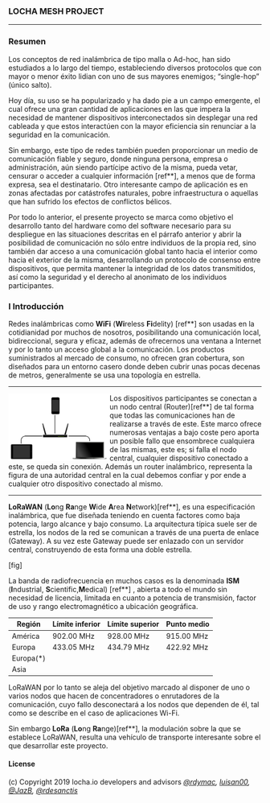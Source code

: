 ### LOCHA MESH PROJECT

---

### Resumen
Los conceptos de red inalámbrica de tipo malla o Ad-hoc, han sido estudiados a lo largo del tiempo, estableciendo diversos protocolos que con mayor o menor éxito lidian con uno de sus mayores enemigos; “single-hop” (único salto).

Hoy día, su uso se ha popularizado y ha dado pie a un campo emergente, el cual ofrece una gran cantidad de aplicaciones en las que impera la necesidad de mantener dispositivos interconectados sin desplegar una red cableada y que estos interactúen con la mayor eficiencia sin renunciar a la seguridad en la comunicación.

Sin embargo, este tipo de redes también pueden proporcionar un medio de comunicación fiable y seguro, donde ninguna persona, empresa o administración, aún siendo partícipe activo de la misma, pueda vetar, censurar o acceder a cualquier información [ref**], a menos que de forma expresa, sea el destinatario. Otro interesante campo de aplicación es en zonas afectadas por catástrofes naturales, pobre infraestructura o aquellas que han sufrido los efectos de conflictos bélicos.

Por todo lo anterior, el presente proyecto se marca como objetivo el desarrollo tanto del hardware como del software necesario para su despliegue en las situaciones descritas en el párrafo anterior y abrir la posibilidad de comunicación no sólo entre individuos de la propia red, sino también dar acceso a una comunicación global tanto hacia el interior como hacia el exterior de la misma, desarrollando un protocolo de consenso entre dispositivos, que permita mantener la integridad de los datos transmitidos, así como la seguridad y el derecho al anonimato de los individuos participantes.

### I Introducción

Redes inalámbricas como **WiFi** (**Wi**reless **Fi**delity) [ref**] son usadas en la cotidianidad por muchos de nosotros, posibilitando una comunicación local, bidireccional, segura y eficaz, además de ofrecernos una ventana a Internet y por lo tanto un acceso global a la comunicación. Los productos suministrados al mercado de consumo, no ofrecen gran cobertura, son diseñados para un entorno casero donde deben cubrir unas pocas decenas de metros, generalmente se usa una topología en estrella.

---

<img align="left" src="media/star.png" width="40%"/>
Los dispositivos participantes se conectan a un nodo central (Router)[ref**] de tal forma que todas las comunicaciones han de realizarse a través de este. Este marco ofrece numerosas ventajas a bajo coste pero aporta un posible fallo que ensombrece cualquiera de las mismas, este es; si falla el nodo central, cualquier dispositivo conectado a este, se queda sin conexión. Además un router inalámbrico, representa la figura de una autoridad central en la cual debemos confiar y por ende a cualquier otro dispositivo conectado al mismo.

---

**LoRaWAN** (**Lo**ng **Ra**nge **W**ide **A**rea **N**etwork)[ref**], es una especificación inalámbrica, que fue diseñada teniendo en cuenta factores como baja potencia, largo alcance y bajo consumo. La arquitectura típica suele ser de estrella, los nodos de la red  se comunican a través de una puerta de enlace (Gateway). A su vez este Gateway puede ser enlazado con un servidor central, construyendo de esta forma una doble estrella.

[fig]

La banda de radiofrecuencia en muchos casos es la denominada **ISM** (**I**ndustrial, **S**cientific,**M**edical) [ref**] , abierta a todo el mundo sin necesidad de licencia, limitada en cuanto a potencia de transmisión, factor de uso y rango electromagnético a ubicación geográfica.


| Región    | Límite inferior | Límite superior | Punto medio |
|-----------|-----------------|-----------------|-------------|
| América   | 902.00 MHz      | 928.00 MHz      | 915.00 MHz  |
| Europa    | 433.05 MHz      | 434.79 MHz      | 422.92 MHz  |
| Europa(*) |                 |                 |             |
| Asia      |                 |                 |             |

LoRaWAN por lo tanto se aleja del objetivo marcado al disponer  de uno o varios nodos que hacen de concentradores o enrutadores de la comunicación, cuyo fallo desconectará a los nodos que dependen de él, tal como se describe en el caso de aplicaciones Wi-Fi.

Sin embargo **LoRa** (**Lo**ng **Ra**nge)[ref**], la modulación sobre la que se establece LoRaWAN, resulta una vehículo de transporte interesante sobre el que desarrollar este proyecto.






#### License
(c) Copyright 2019 locha.io developers and advisors _[@rdymac](https://github.com/rdymac), [luisan00](https://github.com/luisan00), [@JazB](https://github.com/Jazb), [@rdesanctis](https://github.com/rdesanctis)_

